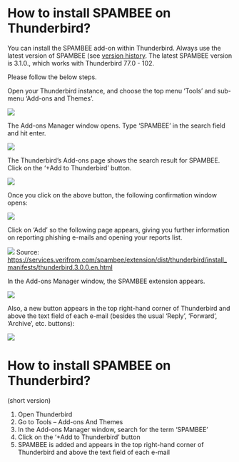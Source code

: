 # How to install SPAMBEE on Thunderbird?

You can install the SPAMBEE add-on within Thunderbird. Always use the latest version of SPAMBEE (see [version history](https://addons.thunderbird.net/en-us/thunderbird/addon/spambee/versions/). The latest SPAMBEE version is 3.1.0., which works with Thunderbird 77.0 - 102.

Please follow the below steps.

Open your Thunderbird instance, and choose the top menu ‘Tools’ and sub-menu ‘Add-ons and Themes’.

![](http://hdoc.csirt-tooling.org/uploads/upload_1a326ce30ac415081aae84cab79b1a46.png)

The Add-ons Manager window opens. Type ‘SPAMBEE’ in the search field and hit enter.

![](http://hdoc.csirt-tooling.org/uploads/upload_173d5dad43d008d1d738f61296a86777.png)

The Thunderbird’s Add-ons page shows the search result for SPAMBEE. Click on the ‘+Add to Thunderbird’ button.

![](http://hdoc.csirt-tooling.org/uploads/upload_49ead6c81dc1303cfa1871d2e568d7c5.png)

Once you click on the above button, the following confirmation window opens:

![](http://hdoc.csirt-tooling.org/uploads/upload_c12a0820e6547e16d1d4030497a37091.png)

Click on ‘Add’ so the following page appears, giving you further information on reporting phishing e-mails and opening your reports list.

![](http://hdoc.csirt-tooling.org/uploads/upload_353b0f5d7ed8bf9476777bead5f26ffe.png)
Source: https://services.verifrom.com/spambee/extension/dist/thunderbird/install_manifests/thunderbird.3.0.0.en.html

In the Add-ons Manager window, the SPAMBEE extension appears.

![](http://hdoc.csirt-tooling.org/uploads/upload_39789b402973e5661fe0c48500664d90.png)

Also, a new button appears in the top right-hand corner of Thunderbird and above the text field of each e-mail (besides the usual ‘Reply’, ‘Forward’, ‘Archive’, etc. buttons):

![](http://hdoc.csirt-tooling.org/uploads/upload_b752c25cbe306842602bb4767f1da4ac.png)

# How to install SPAMBEE on Thunderbird?
(short version)

1. Open Thunderbird 
1. Go to Tools – Add-ons And Themes
1. In the Add-ons Manager window, search for the term ‘SPAMBEE’
1. Click on the ‘+Add to Thunderbird’ button
1. SPAMBEE is added and appears in the top right-hand corner of Thunderbird and above the text field of each e-mail
